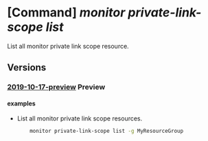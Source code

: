 # [Command] _monitor private-link-scope list_

List all monitor private link scope resource.

## Versions

### [2019-10-17-preview](/Resources/mgmt-plane/L3N1YnNjcmlwdGlvbnMve30vcHJvdmlkZXJzL21pY3Jvc29mdC5pbnNpZ2h0cy9wcml2YXRlbGlua3Njb3Blcw==/2019-10-17-preview.xml) **Preview**

<!-- mgmt-plane /subscriptions/{}/providers/microsoft.insights/privatelinkscopes 2019-10-17-preview -->
<!-- mgmt-plane /subscriptions/{}/resourcegroups/{}/providers/microsoft.insights/privatelinkscopes 2019-10-17-preview -->

#### examples

- List all monitor private link scope resources.
    ```bash
        monitor private-link-scope list -g MyResourceGroup
    ```
